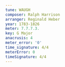 ```yaml
---
tune: WAUGH
composer: Ralph Harrison
arranger: Reginald Heber
year: 1783-1826
meter: 7.7.7.3.
key: G Major
anacrusis: 4
meter_error: '0'
time_signature: 4/4
meterError: 0
timeSignature: 4/4
---
```

